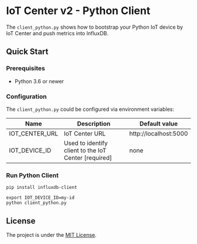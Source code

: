 # IoT Center v2 - Python Client

The `client_python.py` shows how to bootstrap your Python IoT device by IoT Center and push metrics into InfluxDB.

## Quick Start

### Prerequisites

* Python 3.6 or newer

### Configuration

The `client_python.py` could be configured via environment variables:

| Name | Description | Default value |
|---|---|---|
| IOT_CENTER_URL | IoT Center URL | http://localhost:5000|
| IOT_DEVICE_ID | Used to identify client to the IoT Center [required] | none |

### Run Python Client

```
pip install influxdb-client

export IOT_DEVICE_ID=my-id
python client_python.py 
```

## License

The project is under the [MIT License](https://opensource.org/licenses/MIT).
